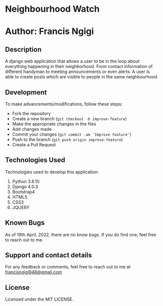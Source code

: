# Neighbourhood Watch

# Author: Francis Ngigi

## Description

A django web application that allows a user to be in the loop about everything happening in their neighborhood. From contact information of different handyman to meeting announcements or even alerts.
A user is able to create posts which are visible to people in the same neighbourhood.



## Development
To make advancements/modifications, follow these steps:

- Fork the repository
- Create a new branch (`git checkout -b improve-feature`)
- Make the appropriate changes in the files
- Add changes made
- Commit your changes (`git commit -am 'Improve feature'`)
- Push to the branch (`git push origin improve-feature`)
- Create a Pull Request 

## Technologies Used
Technologies used to develop this application:
1. Python 3.8.10
2. Django 4.0.3
3. Bootstrap4
4. HTML5
5. CSS3
6. JQUERY   

## Known Bugs

As of 19th April, 2022, there are no know bugs. If you do find one, feel free to reach out to me.


## Support and contact details
For any feedback or comments, feel free to reach out to me at francisngigi948@gmail.com

## License

Licensed under the MIT LICENSE.